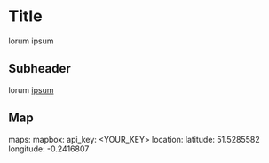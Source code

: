 # Title
lorum ipsum
## Subheader
lorum [ipsum](http://www.google.com)

## Map
maps:
  mapbox:
    api_key: <YOUR_KEY>
  location:
    latitude: 51.5285582
    longitude: -0.2416807
